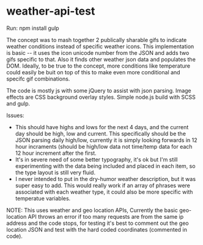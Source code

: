 # weather-api-test

Run:
npm install 
gulp

The concept was to mash together 2 publically sharable gifs to indicate weather conditions instead of specific weather icons. This implementation is basic -- it uses the icon unicode number from the JSON and adds two gifs specific to that. Also it finds other weather json data and populates the DOM. Ideally, to be true to the concept, more conditions like temperature could easily be buit on top of this to make even more conditional and specifc gif combinations. 

The code is mostly js with some jQuery to assist with json parsing. Image effects are CSS background overlay styles. Simple node.js build with SCSS and gulp. 

Issues:
- This should have highs and lows for the next 4 days, and the current day should be high, low and current. This specifically should be the JSON parsing daily high/low, currently it is simply looking forwards in 12 hour incraments (should be high/low data not time/temp data for each 12 hour increment after the first. 
- It's in severe need of some better typography, it's ok but I'm still experimenting with the data being included and placed in each item, so the type layout is still very fluid.
- I never intended to put in the dry-humor weather description, but it was super easy to add. This would really work if an array of phrases were associated with each weather type, it could also be more specific with temperatue variables. 


NOTE:
This uses weather and geo location APIs, 
Currently the basic geo-location API throws an error if too many requests are from the same ip address and the code stops, for testing it's best to comment out the geo location JSON and test with the hard coded coordinates (commented in code).
